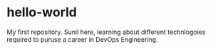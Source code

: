# hello-world
My first repository.
Sunil here, learning about different technlogoies required to puruse a career in DevOps Engineering.
